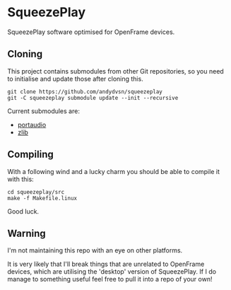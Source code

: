 # SqueezePlay

SqueezePlay software optimised for OpenFrame devices.

## Cloning

This project contains submodules from other Git repositories, so you need to initialise and update those after cloning this.

```
git clone https://github.com/andydvsn/squeezeplay
git -C squeezeplay submodule update --init --recursive
```

Current submodules are:

* [portaudio](https://app.assembla.com/spaces/portaudio/git/source)
* [zlib](https://github.com/madler/zlib)

## Compiling

With a following wind and a lucky charm you should be able to compile it with this:

```
cd squeezeplay/src
make -f Makefile.linux
```

Good luck.

## Warning

I'm not maintaining this repo with an eye on other platforms.

It is very likely that I'll break things that are unrelated to OpenFrame devices, which are utilising the 'desktop' version of SqueezePlay. If I do manage to something useful feel free to pull it into a repo of your own!